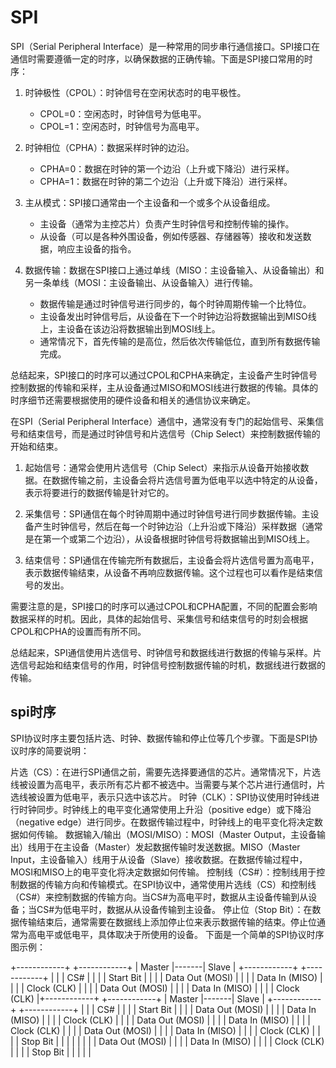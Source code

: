 # SPI

SPI（Serial Peripheral Interface）是一种常用的同步串行通信接口。SPI接口在通信时需要遵循一定的时序，以确保数据的正确传输。下面是SPI接口常用的时序：

1. 时钟极性（CPOL）：时钟信号在空闲状态时的电平极性。
   - CPOL=0：空闲态时，时钟信号为低电平。
   - CPOL=1：空闲态时，时钟信号为高电平。

2. 时钟相位（CPHA）：数据采样时钟的边沿。
   - CPHA=0：数据在时钟的第一个边沿（上升或下降沿）进行采样。
   - CPHA=1：数据在时钟的第二个边沿（上升或下降沿）进行采样。

3. 主从模式：SPI接口通常由一个主设备和一个或多个从设备组成。
   - 主设备（通常为主控芯片）负责产生时钟信号和控制传输的操作。
   - 从设备（可以是各种外围设备，例如传感器、存储器等）接收和发送数据，响应主设备的指令。

4. 数据传输：数据在SPI接口上通过单线（MISO：主设备输入、从设备输出）和另一条单线（MOSI：主设备输出、从设备输入）进行传输。
   - 数据传输是通过时钟信号进行同步的，每个时钟周期传输一个比特位。
   - 主设备发出时钟信号后，从设备在下一个时钟边沿将数据输出到MISO线上，主设备在该边沿将数据输出到MOSI线上。
   - 通常情况下，首先传输的是高位，然后依次传输低位，直到所有数据传输完成。

总结起来，SPI接口的时序可以通过CPOL和CPHA来确定，主设备产生时钟信号控制数据的传输和采样，主从设备通过MISO和MOSI线进行数据的传输。具体的时序细节还需要根据使用的硬件设备和相关的通信协议来确定。

在SPI（Serial Peripheral Interface）通信中，通常没有专门的起始信号、采集信号和结束信号，而是通过时钟信号和片选信号（Chip Select）来控制数据传输的开始和结束。

1. 起始信号：通常会使用片选信号（Chip Select）来指示从设备开始接收数据。在数据传输之前，主设备会将片选信号置为低电平以选中特定的从设备，表示将要进行的数据传输是针对它的。

2. 采集信号：SPI通信在每个时钟周期中通过时钟信号进行同步数据传输。主设备产生时钟信号，然后在每一个时钟边沿（上升沿或下降沿）采样数据（通常是在第一个或第二个边沿），从设备根据时钟信号将数据输出到MISO线上。

3. 结束信号：SPI通信在传输完所有数据后，主设备会将片选信号置为高电平，表示数据传输结束，从设备不再响应数据传输。这个过程也可以看作是结束信号的发出。

需要注意的是，SPI接口的时序可以通过CPOL和CPHA配置，不同的配置会影响数据采样的时机。因此，具体的起始信号、采集信号和结束信号的时刻会根据CPOL和CPHA的设置而有所不同。

总结起来，SPI通信使用片选信号、时钟信号和数据线进行数据的传输与采样。片选信号起始和结束信号的作用，时钟信号控制数据传输的时机，数据线进行数据的传输。

## spi时序

SPI协议时序主要包括片选、时钟、数据传输和停止位等几个步骤。下面是SPI协议时序的简要说明：

片选（CS）：在进行SPI通信之前，需要先选择要通信的芯片。通常情况下，片选线被设置为高电平，表示所有芯片都不被选中。当需要与某个芯片进行通信时，片选线被设置为低电平，表示只选中该芯片。
时钟（CLK）：SPI协议使用时钟线进行时钟同步。时钟线上的电平变化通常使用上升沿（positive edge）或下降沿（negative edge）进行同步。在数据传输过程中，时钟线上的电平变化将决定数据如何传输。
数据输入/输出（MOSI/MISO）：MOSI（Master Output，主设备输出）线用于在主设备（Master）发起数据传输时发送数据。MISO（Master Input，主设备输入）线用于从设备（Slave）接收数据。在数据传输过程中，MOSI和MISO上的电平变化将决定数据如何传输。
控制线（CS#）：控制线用于控制数据的传输方向和传输模式。在SPI协议中，通常使用片选线（CS）和控制线（CS#）来控制数据的传输方向。当CS#为高电平时，数据从主设备传输到从设备；当CS#为低电平时，数据从从设备传输到主设备。
停止位（Stop Bit）：在数据传输结束后，通常需要在数据线上添加停止位来表示数据传输的结束。停止位通常为高电平或低电平，具体取决于所使用的设备。
下面是一个简单的SPI协议时序图示例：

+------------+       +------------+
|   Master   |-------|   Slave    |
+------------+       +------------+
  |                   |
  |         CS#        |
  |                   |
  |     Start Bit     |
  |                   |
  |   Data Out (MOSI) |
  |                   |
  |   Data In (MISO)  |
  |                   |
  |      Clock (CLK)  |
  |                   |
  |   Data Out (MOSI) |
  |                   |
  |   Data In (MISO)  |
  |                   |
  |      Clock (CLK)  |+------------+       +------------+
|   Master   |-------|   Slave    |
+------------+       +------------+
  |                   |
  |         CS#        |
  |                   |
  |     Start Bit     |
  |                   |
  |   Data Out (MOSI) |
  |                   |
  |   Data In (MISO)  |
  |                   |
  |      Clock (CLK)  |
  |                   |
  |   Data Out (MOSI) |
  |                   |
  |   Data In (MISO)  |
  |                   |
  |      Clock (CLK)  |
  |                   |
  |   Data Out (MOSI) |
  |                   |
  |   Data In (MISO)  |
  |                   |
  |      Clock (CLK)  |
  |                   |
  |   Stop Bit        |
  |                   |
  |                   |
  |                   |
  |   Data Out (MOSI) |
  |                   |
  |   Data In (MISO)  |
  |                   |
  |      Clock (CLK)  |
  |                   |
  |   Stop Bit        |
  |                   |
  |                   |
